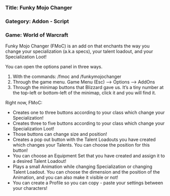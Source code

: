 ### Title: Funky Mojo Changer
### Gategory: Addon - Script
### Game: World of Warcraft
Funky Mojo Changer (FMoC) is an add on that enchants the way you change your specialization (a.k.a specs), your talent loadout, and your Specialization Loot!

You can open the options panel in three ways.
1. With the commands: /fmoc and /funkymojochanger
2. Through the game menu. Game Menu (Esc) --> Options --> AddOns
3. Through the minimap buttons that Blizzard gave us. It’s a tiny number at the top-left or bottom-left of the minimap, click it and you will find it.

Right now, FMoC:
- Creates one to three buttons according to your class which change your Specialization!
- Creates three to five buttons according to your class which change your Specialization Loot!
- Those buttons can change size and position!
- Creates a pop out button with the Talent Loadouts you have created which changes your Talents. You can choose the position for this button!
- You can choose an Equipment Set that you have created and assign it to a desired Talent Loadout!
- Plays a small Animation while changing Specialization or changing Talent Loadout. You can choose the dimension and the position of the Animation, and you can also make it visible or not!
- You can create a Profile so you can copy - paste your settings between your characters!
